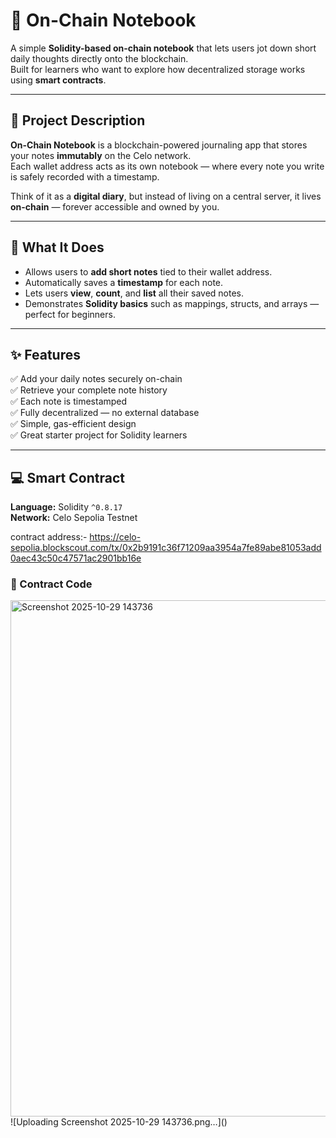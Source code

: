 # 🧾 On-Chain Notebook

A simple **Solidity-based on-chain notebook** that lets users jot down short daily thoughts directly onto the blockchain.  
Built for learners who want to explore how decentralized storage works using **smart contracts**.

---

## 🧠 Project Description

**On-Chain Notebook** is a blockchain-powered journaling app that stores your notes **immutably** on the Celo network.  
Each wallet address acts as its own notebook — where every note you write is safely recorded with a timestamp.  

Think of it as a **digital diary**, but instead of living on a central server, it lives **on-chain** — forever accessible and owned by you.

---

## 🚀 What It Does

- Allows users to **add short notes** tied to their wallet address.  
- Automatically saves a **timestamp** for each note.  
- Lets users **view**, **count**, and **list** all their saved notes.  
- Demonstrates **Solidity basics** such as mappings, structs, and arrays — perfect for beginners.  

---

## ✨ Features

✅ Add your daily notes securely on-chain  
✅ Retrieve your complete note history  
✅ Each note is timestamped  
✅ Fully decentralized — no external database  
✅ Simple, gas-efficient design  
✅ Great starter project for Solidity learners  

---

## 💻 Smart Contract

**Language:** Solidity `^0.8.17`  
**Network:** Celo Sepolia Testnet  

contract address:- https://celo-sepolia.blockscout.com/tx/0x2b9191c36f71209aa3954a7fe89abe81053add0aec43c50c47571ac2901bb16e

### 🧩 Contract Code
<img width="1316" height="826" alt="Screenshot 2025-10-29 143736" src="https://github.com/user-attachments/assets/c8e16b79-7c37-46fb-be31-c08d77f9f4ba" />  
![Uploading Screenshot 2025-10-29 143736.png…]()



